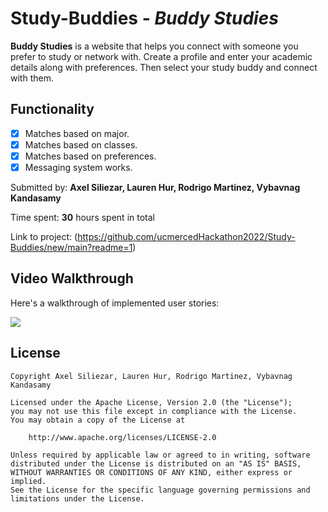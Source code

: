 # Study-Buddies  - *Buddy Studies*

**Buddy Studies** is a website that helps you connect with someone you prefer to study or network with. Create a profile and enter your academic details along with preferences.
Then select your study buddy and connect with them.

## Functionality
* [x] Matches based on major.
* [x] Matches based on classes. 
* [x] Matches based on preferences. 
* [x] Messaging system works.

Submitted by: **Axel Siliezar, Lauren Hur, Rodrigo Martinez, Vybavnag Kandasamy**

Time spent: **30** hours spent in total

Link to project: (https://github.com/ucmercedHackathon2022/Study-Buddies/new/main?readme=1)

## Video Walkthrough

Here's a walkthrough of implemented user stories:

![](http://g.recordit.co/PfkTdJch4v.gif)

## License 

    Copyright Axel Siliezar, Lauren Hur, Rodrigo Martinez, Vybavnag Kandasamy

    Licensed under the Apache License, Version 2.0 (the "License");
    you may not use this file except in compliance with the License.
    You may obtain a copy of the License at

        http://www.apache.org/licenses/LICENSE-2.0

    Unless required by applicable law or agreed to in writing, software
    distributed under the License is distributed on an "AS IS" BASIS,
    WITHOUT WARRANTIES OR CONDITIONS OF ANY KIND, either express or implied.
    See the License for the specific language governing permissions and
    limitations under the License.

